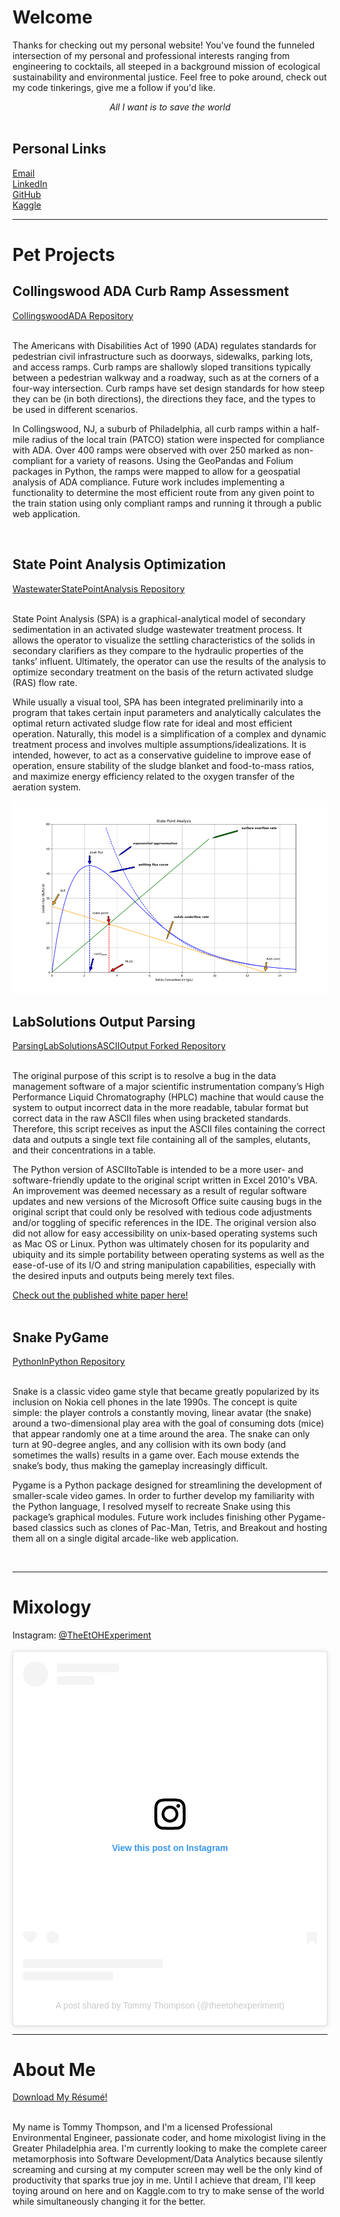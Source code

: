 <html>
<body>
   <h1>Welcome</h1>
   <p>Thanks for checking out my personal website!  You've found the funneled intersection of my personal and professional interests
      ranging from engineering to cocktails, all steeped in a background mission of ecological sustainability and environmental justice.
      Feel free to poke around, check out my code tinkerings, give me a follow if you'd like.
   </p>
   <center><cite>All I want is to save the world</cite></center>
   <br>
   <h2>Personal Links</h2>
   <a href="mailto:tommythompson714@gmail.com">Email</a><br>
   <a href="https://www.linkedin.com/in/thomas-thompson-pe/">LinkedIn</a><br>
   <a href="https://www.github.com/tommyt714/">GitHub</a><br>
   <a href="https://www.kaggle.com/cobo714/">Kaggle</a>
   <hr>
   <h1>Pet Projects</h1>
   <h2>Collingswood ADA Curb Ramp Assessment</h2>
   <a href="https://github.com/tommyt714/CollingswoodADA">CollingswoodADA Repository</a>
   <br>
   <br>
   <p>The Americans with Disabilities Act of 1990 (ADA) regulates standards for pedestrian civil infrastructure such as doorways, sidewalks,
      parking lots, and access ramps.  Curb ramps are shallowly sloped transitions typically between a pedestrian walkway and a roadway,
      such as at the corners of a four-way intersection.  Curb ramps have set design standards for how steep they can be (in both directions),
      the directions they face, and the types to be used in different scenarios.</p>
   <p>In Collingswood, NJ, a suburb of Philadelphia, all curb ramps within a half-mile radius of the local train (PATCO) station were
      inspected for compliance with ADA.  Over 400 ramps were observed with over 250 marked as non-compliant for a variety of reasons.
      Using the GeoPandas and Folium packages in Python, the ramps were mapped to allow for a geospatial analysis of ADA compliance.
      Future work includes implementing a functionality to determine the most efficient route from any given point to the train station using
      only compliant ramps and running it through a public web application.
   </p>
   <br>
   <h2>State Point Analysis Optimization</h2>
   <a href="https://github.com/tommyt714/WastewaterStatePointAnalysis">WastewaterStatePointAnalysis Repository</a>
   <br>
   <br>
   <p>State Point Analysis (SPA) is a graphical-analytical model of secondary sedimentation in an activated sludge wastewater treatment process.
      It allows the operator to visualize the settling characteristics of the solids in secondary clarifiers as they compare to the hydraulic
      properties of the tanks’ influent.  Ultimately, the operator can use the results of the analysis to optimize secondary treatment on the
      basis of the return activated sludge (RAS) flow rate.</p>
   <p>While usually a visual tool, SPA has been integrated preliminarily into a program that takes certain input parameters and analytically
      calculates the optimal return activated sludge flow rate for ideal and most efficient operation.  Naturally, this model is a
      simplification of a complex and dynamic treatment process and involves multiple assumptions/idealizations.  It is intended, however,
      to act as a conservative guideline to improve ease of operation, ensure stability of the sludge blanket and food-to-mass ratios,
      and maximize energy efficiency related to the oxygen transfer of the aeration system.
   </p>
   <img src="SPA_graph_descriptor.png" alt="Plotted state point analysis curves including labels for each key feature">
   <br>
   <h2>LabSolutions Output Parsing</h2>
   <a href="https://github.com/tommyt714/ParsingLabSolutionsASCIIOutput">ParsingLabSolutionsASCIIOutput Forked Repository</a>
   <br>
   <br>
   <p>The original purpose of this script is to resolve a bug in the data management software of a major scientific instrumentation
      company’s High Performance Liquid Chromatography (HPLC) machine that would cause the system to output incorrect data in the more readable,
      tabular format but correct data in the raw ASCII files when using bracketed standards.  Therefore, this script receives as input the
      ASCII files containing the correct data and outputs a single text file containing all of the samples, elutants, and their concentrations in a table.</p>
   <p>The Python version of ASCIItoTable is intended to be a more user- and software-friendly update to the original script written in
      Excel 2010's VBA.  An improvement was deemed necessary as a result of regular software updates and new versions of the Microsoft Office
      suite causing bugs in the original script that could only be resolved with tedious code adjustments and/or toggling of specific references
      in the IDE. The original version also did not allow for easy accessibility on unix-based operating systems such as Mac OS or Linux.
      Python was ultimately chosen for its popularity and ubiquity and its simple portability between operating systems as well as the ease-of-use
      of its I/O and string manipulation capabilities, especially with the desired inputs and outputs being merely text files.
   </p>
   <a href="https://www.researchgate.net/publication/295891707_Automated_Parsing_of_a_LabSolutions_Batch_Results_File_ASCII_Output_When_Using_a_Spreadsheet_or_Statistical_Package_to_Summarize_Data">Check out the published white paper here!</a>
   <br>
   <br>
   <h2>Snake PyGame</h2>
   <a href="https://github.com/tommyt714/PythonInPython">PythonInPython Repository</a>
   <br>
   <br>
   <p>Snake is a classic video game style that became greatly popularized by its inclusion on Nokia cell phones in the late 1990s.
      The concept is quite simple: the player controls a constantly moving, linear avatar (the snake) around a two-dimensional play area with the
      goal of consuming dots (mice) that appear randomly one at a time around the area.  The snake can only turn at 90-degree angles, and any
      collision with its own body (and sometimes the walls) results in a game over.  Each mouse extends the snake’s body, thus making the gameplay
      increasingly difficult.</p>
   <p>Pygame is a Python package designed for streamlining the development of smaller-scale video games.  In order to further develop my familiarity
      with the Python language, I resolved myself to recreate Snake using this package’s graphical modules.  Future work includes finishing other
      Pygame-based classics such as clones of Pac-Man, Tetris, and Breakout and hosting them all on a single digital arcade-like web application.
   </p>
   <br>
   <hr>
   <h1>Mixology</h1>
   <span>Instagram: <a href="https://www.instagram.com/theetohexperiment/">@TheEtOHExperiment</a></span>
   <br>
   <br>
      <blockquote class="instagram-media" data-instgrm-permalink="https://www.instagram.com/p/CDTmnPMnJ4U/?utm_source=ig_embed&amp;utm_campaign=loading" data-instgrm-version="13" style=" background:#FFF; border:0; border-radius:3px; box-shadow:0 0 1px 0 rgba(0,0,0,0.5),0 1px 10px 0 rgba(0,0,0,0.15); margin: 1px; max-width:540px; min-width:326px; padding:0; width:99.375%; width:-webkit-calc(100% - 2px); width:calc(100% - 2px);"><div style="padding:16px;"> <a href="https://www.instagram.com/p/CDTmnPMnJ4U/?utm_source=ig_embed&amp;utm_campaign=loading" style=" background:#FFFFFF; line-height:0; padding:0 0; text-align:center; text-decoration:none; width:100%;" target="_blank"> <div style=" display: flex; flex-direction: row; align-items: center;"> <div style="background-color: #F4F4F4; border-radius: 50%; flex-grow: 0; height: 40px; margin-right: 14px; width: 40px;"></div> <div style="display: flex; flex-direction: column; flex-grow: 1; justify-content: center;"> <div style=" background-color: #F4F4F4; border-radius: 4px; flex-grow: 0; height: 14px; margin-bottom: 6px; width: 100px;"></div> <div style=" background-color: #F4F4F4; border-radius: 4px; flex-grow: 0; height: 14px; width: 60px;"></div></div></div><div style="padding: 19% 0;"></div> <div style="display:block; height:50px; margin:0 auto 12px; width:50px;"><svg width="50px" height="50px" viewBox="0 0 60 60" version="1.1" xmlns="https://www.w3.org/2000/svg" xmlns:xlink="https://www.w3.org/1999/xlink"><g stroke="none" stroke-width="1" fill="none" fill-rule="evenodd"><g transform="translate(-511.000000, -20.000000)" fill="#000000"><g><path d="M556.869,30.41 C554.814,30.41 553.148,32.076 553.148,34.131 C553.148,36.186 554.814,37.852 556.869,37.852 C558.924,37.852 560.59,36.186 560.59,34.131 C560.59,32.076 558.924,30.41 556.869,30.41 M541,60.657 C535.114,60.657 530.342,55.887 530.342,50 C530.342,44.114 535.114,39.342 541,39.342 C546.887,39.342 551.658,44.114 551.658,50 C551.658,55.887 546.887,60.657 541,60.657 M541,33.886 C532.1,33.886 524.886,41.1 524.886,50 C524.886,58.899 532.1,66.113 541,66.113 C549.9,66.113 557.115,58.899 557.115,50 C557.115,41.1 549.9,33.886 541,33.886 M565.378,62.101 C565.244,65.022 564.756,66.606 564.346,67.663 C563.803,69.06 563.154,70.057 562.106,71.106 C561.058,72.155 560.06,72.803 558.662,73.347 C557.607,73.757 556.021,74.244 553.102,74.378 C549.944,74.521 548.997,74.552 541,74.552 C533.003,74.552 532.056,74.521 528.898,74.378 C525.979,74.244 524.393,73.757 523.338,73.347 C521.94,72.803 520.942,72.155 519.894,71.106 C518.846,70.057 518.197,69.06 517.654,67.663 C517.244,66.606 516.755,65.022 516.623,62.101 C516.479,58.943 516.448,57.996 516.448,50 C516.448,42.003 516.479,41.056 516.623,37.899 C516.755,34.978 517.244,33.391 517.654,32.338 C518.197,30.938 518.846,29.942 519.894,28.894 C520.942,27.846 521.94,27.196 523.338,26.654 C524.393,26.244 525.979,25.756 528.898,25.623 C532.057,25.479 533.004,25.448 541,25.448 C548.997,25.448 549.943,25.479 553.102,25.623 C556.021,25.756 557.607,26.244 558.662,26.654 C560.06,27.196 561.058,27.846 562.106,28.894 C563.154,29.942 563.803,30.938 564.346,32.338 C564.756,33.391 565.244,34.978 565.378,37.899 C565.522,41.056 565.552,42.003 565.552,50 C565.552,57.996 565.522,58.943 565.378,62.101 M570.82,37.631 C570.674,34.438 570.167,32.258 569.425,30.349 C568.659,28.377 567.633,26.702 565.965,25.035 C564.297,23.368 562.623,22.342 560.652,21.575 C558.743,20.834 556.562,20.326 553.369,20.18 C550.169,20.033 549.148,20 541,20 C532.853,20 531.831,20.033 528.631,20.18 C525.438,20.326 523.257,20.834 521.349,21.575 C519.376,22.342 517.703,23.368 516.035,25.035 C514.368,26.702 513.342,28.377 512.574,30.349 C511.834,32.258 511.326,34.438 511.181,37.631 C511.035,40.831 511,41.851 511,50 C511,58.147 511.035,59.17 511.181,62.369 C511.326,65.562 511.834,67.743 512.574,69.651 C513.342,71.625 514.368,73.296 516.035,74.965 C517.703,76.634 519.376,77.658 521.349,78.425 C523.257,79.167 525.438,79.673 528.631,79.82 C531.831,79.965 532.853,80.001 541,80.001 C549.148,80.001 550.169,79.965 553.369,79.82 C556.562,79.673 558.743,79.167 560.652,78.425 C562.623,77.658 564.297,76.634 565.965,74.965 C567.633,73.296 568.659,71.625 569.425,69.651 C570.167,67.743 570.674,65.562 570.82,62.369 C570.966,59.17 571,58.147 571,50 C571,41.851 570.966,40.831 570.82,37.631"></path></g></g></g></svg></div><div style="padding-top: 8px;"> <div style=" color:#3897f0; font-family:Arial,sans-serif; font-size:14px; font-style:normal; font-weight:550; line-height:18px;"> View this post on Instagram</div></div><div style="padding: 12.5% 0;"></div> <div style="display: flex; flex-direction: row; margin-bottom: 14px; align-items: center;"><div> <div style="background-color: #F4F4F4; border-radius: 50%; height: 12.5px; width: 12.5px; transform: translateX(0px) translateY(7px);"></div> <div style="background-color: #F4F4F4; height: 12.5px; transform: rotate(-45deg) translateX(3px) translateY(1px); width: 12.5px; flex-grow: 0; margin-right: 14px; margin-left: 2px;"></div> <div style="background-color: #F4F4F4; border-radius: 50%; height: 12.5px; width: 12.5px; transform: translateX(9px) translateY(-18px);"></div></div><div style="margin-left: 8px;"> <div style=" background-color: #F4F4F4; border-radius: 50%; flex-grow: 0; height: 20px; width: 20px;"></div> <div style=" width: 0; height: 0; border-top: 2px solid transparent; border-left: 6px solid #f4f4f4; border-bottom: 2px solid transparent; transform: translateX(16px) translateY(-4px) rotate(30deg)"></div></div><div style="margin-left: auto;"> <div style=" width: 0px; border-top: 8px solid #F4F4F4; border-right: 8px solid transparent; transform: translateY(16px);"></div> <div style=" background-color: #F4F4F4; flex-grow: 0; height: 12px; width: 16px; transform: translateY(-4px);"></div> <div style=" width: 0; height: 0; border-top: 8px solid #F4F4F4; border-left: 8px solid transparent; transform: translateY(-4px) translateX(8px);"></div></div></div> <div style="display: flex; flex-direction: column; flex-grow: 1; justify-content: center; margin-bottom: 24px;"> <div style=" background-color: #F4F4F4; border-radius: 4px; flex-grow: 0; height: 14px; margin-bottom: 6px; width: 224px;"></div> <div style=" background-color: #F4F4F4; border-radius: 4px; flex-grow: 0; height: 14px; width: 144px;"></div></div></a><p style=" color:#c9c8cd; font-family:Arial,sans-serif; font-size:14px; line-height:17px; margin-bottom:0; margin-top:8px; overflow:hidden; padding:8px 0 7px; text-align:center; text-overflow:ellipsis; white-space:nowrap;"><a href="https://www.instagram.com/p/CDTmnPMnJ4U/?utm_source=ig_embed&amp;utm_campaign=loading" style=" color:#c9c8cd; font-family:Arial,sans-serif; font-size:14px; font-style:normal; font-weight:normal; line-height:17px; text-decoration:none;" target="_blank">A post shared by Tommy Thompson (@theetohexperiment)</a></p></div></blockquote> <script async src="//www.instagram.com/embed.js"></script>
   <hr>
   <h1>About Me</h1>
   <a href="resume_current.pdf?raw=true" download="Thompson_resume">Download My R&eacute;sum&eacute;!</a><br>
   <br>
   <p>My name is Tommy Thompson, and I'm a licensed Professional Environmental Engineer, 
      passionate coder, and home mixologist living in the Greater Philadelphia area.  I'm currently looking to make the complete career
      metamorphosis into Software Development/Data Analytics because silently screaming and cursing at my computer screen may well be
      the only kind of productivity that sparks true joy in me.  Until I achieve that dream, I'll keep toying around on here and on
      Kaggle.com to try to make sense of the world while simultaneously changing it for the better.
   </p>
</body>
</html>
